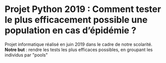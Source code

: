 # Projet Python 2019 : Comment tester le plus efficacement possible une population en cas d’épidémie ?
Projet informatique réalisé en juin 2019 dans le cadre de notre scolarité. 
__Notre but__ : rendre les tests les plus efficaces possibles, en groupant les individus par "pools" 
